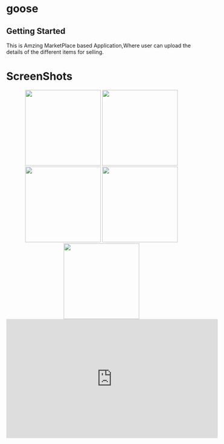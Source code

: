 # goose


## Getting Started

This is Amzing MarketPlace based Application,Where user can upload the details of the different items for selling.


<h1>ScreenShots</h1>

<p align="center">
  <img src="https://user-images.githubusercontent.com/100220928/233421022-5fcee1b9-c739-4a89-a264-f0afa6352f62.jpg" width="200">
  <img src="https://user-images.githubusercontent.com/100220928/233421213-21fdae08-011c-4741-b768-f4fe09031425.jpg" width="200">
  <img src="https://user-images.githubusercontent.com/100220928/233421437-858fa21d-d3df-4b18-8c6f-1f201d2305ff.jpg" width="200">
  <img src="https://user-images.githubusercontent.com/100220928/233421735-e062c480-75ad-41e3-b61f-d9c29dd3e599.jpg" width="200">
  <img src="https://user-images.githubusercontent.com/100220928/233422046-6cb89d6e-43c0-445a-844f-547434b3ecf1.jpg" width="200">
  <iframe width="560" height="315" src="https://youtube.com/shorts/u_R3qKiEb-g?feature=share" frameborder="0" allow="autoplay; encrypted-media" allowfullscreen></iframe>
</p>

